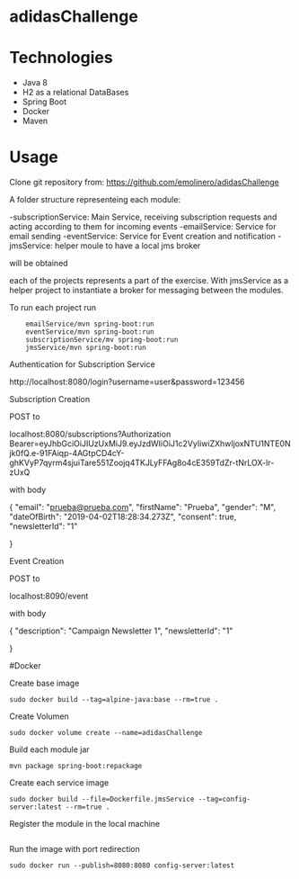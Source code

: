 # adidasChallenge

# Technologies

* Java 8
* H2 as a relational DataBases
* Spring Boot
* Docker
* Maven

# Usage

Clone git repository from: https://github.com/emolinero/adidasChallenge

A folder structure representeing each module:

-subscriptionService: Main Service, receiving subscription requests and acting according to them for incoming events
-emailService: Service for email sending
-eventService: Service for Event creation and notification
-jmsService: helper moule to have a local jms broker

will be obtained

each of the projects represents a part of the exercise. With jmsService as a helper project to instantiate a broker for messaging between the modules.

To run each project run

```
	emailService/mvn spring-boot:run
	eventService/mvn spring-boot:run
	subscriptionService/mv spring-boot:run
	jmsService/mvn spring-boot:run
```

Authentication for Subscription Service

http://localhost:8080/login?username=user&password=123456

Subscription Creation

POST to

localhost:8080/subscriptions?Authorization Bearer=eyJhbGciOiJIUzUxMiJ9.eyJzdWIiOiJ1c2VyIiwiZXhwIjoxNTU1NTE0Njk0fQ.e-91FAiqp-4AGtpCD4cY-ghKVyP7qyrm4sjuiTare551Zoojq4TKJLyFFAg8o4cE359TdZr-tNrLOX-lr-zUxQ

with body

{
	"email": "prueba@prueba.com",
	"firstName": "Prueba",
	"gender": "M",
	"dateOfBirth": "2019-04-02T18:28:34.273Z",
	"consent": true,
	"newsletterId": "1"

}

Event Creation

POST to

localhost:8090/event

with body

{
	"description": "Campaign Newsletter 1",
	"newsletterId": "1"

}

#Docker

Create base image
```
sudo docker build --tag=alpine-java:base --rm=true .
```
Create Volumen
```
sudo docker volume create --name=adidasChallenge
```

Build each module jar
```
mvn package spring-boot:repackage
```

Create each service image
```cd jmsService
sudo docker build --file=Dockerfile.jmsService --tag=config-server:latest --rm=true .
```
Register the module in the local machine

```docker run --name=jmsService --publish=61616:61616 --volume=spring-cloud-config-repo:/var/lib/spring-cloud/config-repo config-server:latest
```
Run the image with port redirection
```
sudo docker run --publish=8080:8080 config-server:latest
```
